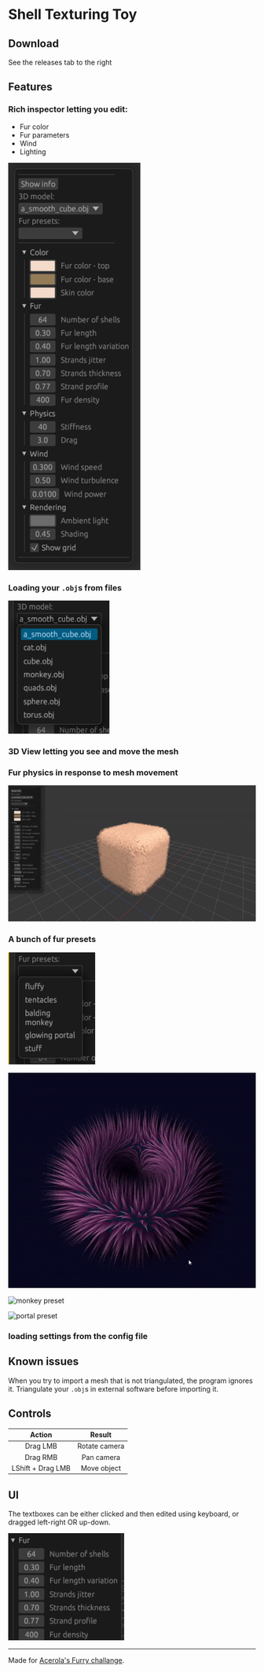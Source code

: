 # Shell Texturing Toy

## Download
See the releases tab to the right

## Features
### Rich inspector letting you edit:
* Fur color
* Fur parameters
* Wind
* Lighting

![inspector](./readme_imgs/inspector.png)

### Loading your `.obj`s from files

![models](./readme_imgs/models.png)

### 3D View letting you see and move the mesh
### Fur physics in response to mesh movement

![editor](./readme_imgs/editor.gif)

### A bunch of fur presets

![presets](readme_imgs/presets.png)

![tentacles preset](readme_imgs/tentacles.gif)

![monkey preset](readme_imgs/monkey.gif)

![portal preset](readme_imgs/portal.gif)

### loading settings from the config file

## Known issues
When you try to import a mesh that is not triangulated, the program ignores it. Triangulate your `.obj`s in external software before importing it.

## Controls
|       Action      |     Result    |
|:-----------------:|:-------------:|
|      Drag LMB     | Rotate camera |
|      Drag RMB     |   Pan camera  |
| LShift + Drag LMB |  Move object  |

## UI
The textboxes can be either clicked and then edited using keyboard, or dragged left-right OR up-down.

![ui dragging](readme_imgs/ui.gif)

---

Made for [Acerola's Furry challange](https://github.com/GarrettGunnell/Shell-Texturing).